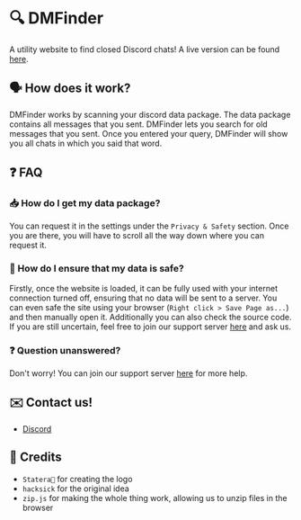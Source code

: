 # 🔍 DMFinder
A utility website to find closed Discord chats!
A live version can be found [here](https://dmfinder.vercel.app/).

## 🗣️ How does it work?
DMFinder works by scanning your discord data package. The data package contains all messages that you sent. DMFinder lets you search for old messages that you sent. Once you entered your query, DMFinder will show you all chats in which you said that word.

## ❓ FAQ
### 📥 How do I get my data package?
You can request it in the settings under the `Privacy & Safety` section. Once you are there, you will have to scroll all the way down where you can request it.
### 🔐 How do I ensure that my data is safe?
Firstly, once the website is loaded, it can be fully used with your internet connection turned off, ensuring that no data will be sent to a server. You can even safe the site using your browser (`Right click > Save Page as...`) and then manually open it. Additionally you can also check the source code. If you are still uncertain, feel free to join our support server [here](https://discord.gg/9Q7tFzV6Fc) and ask us.
### ❓ Question unanswered?
Don't worry! You can join our support server [here](https://discord.gg/9Q7tFzV6Fc) for more help.

## ✉️ Contact us!
* [Discord](https://discord.gg/9Q7tFzV6Fc)

## 💯 Credits
* `Statera👑` for creating the logo
* `hacksick` for the original idea
* `zip.js` for making the whole thing work, allowing us to unzip files in the browser